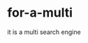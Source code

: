 # for-a-multi

it is a multi search engine
````````````````````````````````````````````````````````````````````````````
